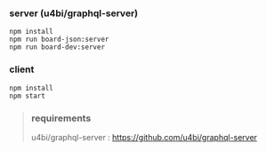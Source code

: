 ### server (u4bi/graphql-server)
```
npm install
npm run board-json:server
npm run board-dev:server
```

### client
```
npm install
npm start
```

> ### requirements
> u4bi/graphql-server : https://github.com/u4bi/graphql-server